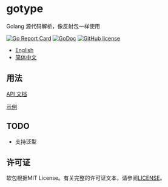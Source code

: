 # gotype

Golang 源代码解析，像反射包一样使用

[![Go Report Card](https://goreportcard.com/badge/github.com/wzshiming/gotype)](https://goreportcard.com/report/github.com/wzshiming/gotype)
[![GoDoc](https://godoc.org/github.com/wzshiming/gotype?status.svg)](https://godoc.org/github.com/wzshiming/gotype)
[![GitHub license](https://img.shields.io/github/license/wzshiming/gotype.svg)](https://github.com/wzshiming/gotype/blob/master/LICENSE)

- [English](https://github.com/wzshiming/gotype/blob/master/README.md)
- [简体中文](https://github.com/wzshiming/gotype/blob/master/README_cn.md)

## 用法

[API 文档](https://godoc.org/github.com/wzshiming/gotype)

[示例](https://github.com/wzshiming/gotype/blob/master/cmd/pkgimport/main.go)

## TODO

- 支持泛型

## 许可证

软包根据MIT License。有关完整的许可证文本，请参阅[LICENSE](https://github.com/wzshiming/gotype/blob/master/LICENSE)。
